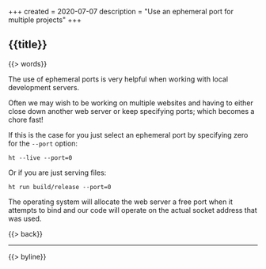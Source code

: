 +++
created = 2020-07-07
description = "Use an ephemeral port for multiple projects"
+++

## {{title}}

{{> words}}

The use of ephemeral ports is very helpful when working with local development servers.

Often we may wish to be working on multiple websites and having to either close down another web server or keep specifying ports; which becomes a chore fast!

If this is the case for you just select an ephemeral port by specifying zero for the `--port` option:

```
ht --live --port=0
```

Or if you are just serving files:

```
ht run build/release --port=0
```

The operating system will allocate the web server a free port when it attempts to bind and our code will operate on the actual socket address that was used.

{{> back}}

---

{{> byline}}

